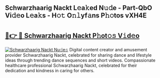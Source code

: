 ## Schwarzhaarig Nackt L𝚎a𝚔ed N𝚞𝚍e - Part-QbO Vi𝚍𝚎o L𝚎a𝚔s - H𝚘𝚝 O𝚗𝚕yf𝚊ns P𝚑𝚘tos vXH4E

# <h2><a href="http://kfe15j.oniu.top/?m=Schwarzhaarig+Nackt">🔗👉 🔴 Schwarzhaarig Nackt P𝚑ot𝚘𝚜 V𝚒d𝚎o</a></h2>

[![Schwarzhaarig Nackt Nu𝚍e𝚜](https://i.imgur.com/0qMVB7G.gif)](http://kfe15j.oniu.top/?m=Schwarzhaarig+Nackt)
Digital content creator and amusement provider Schwarzhaarig Nackt, celebrated for sharing dance and lifestyle ideas through trending dance sequences and short videos. Compassionate healthcare professional Schwarzhaarig Nackt, celebrated for their dedication and kindness in caring for others.  
